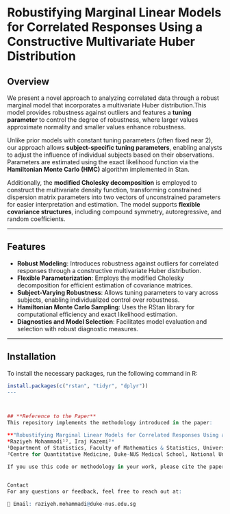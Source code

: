 # **Robustifying Marginal Linear Models for Correlated Responses Using a Constructive Multivariate Huber Distribution**

## **Overview**
We present a novel approach to analyzing correlated data through a robust marginal model that incorporates a multivariate Huber distribution.This model provides robustness against outliers and features a **tuning parameter** to control the degree of robustness, where larger values approximate normality and smaller values enhance robustness. 

Unlike prior models with constant tuning parameters (often fixed near 2), our approach allows **subject-specific tuning parameters**, enabling analysts to adjust the influence of individual subjects based on their observations. Parameters are estimated using the exact likelihood function via the **Hamiltonian Monte Carlo (HMC)** algorithm implemented in Stan. 

Additionally, the **modified Cholesky decomposition** is employed to construct the multivariate density function, transforming constrained dispersion matrix parameters into two vectors of unconstrained parameters for easier interpretation and estimation. The model supports **flexible covariance structures**, including compound symmetry, autoregressive, and random coefficients.

---

## **Features**
- **Robust Modeling**: Introduces robustness against outliers for correlated responses through a constructive multivariate Huber distribution.
- **Flexible Parameterization**: Employs the modified Cholesky decomposition for efficient estimation of covariance matrices.
- **Subject-Varying Robustness**: Allows tuning parameters to vary across subjects, enabling individualized control over robustness.
- **Hamiltonian Monte Carlo Sampling**: Uses the RStan library for computational efficiency and exact likelihood estimation.
- **Diagnostics and Model Selection**: Facilitates model evaluation and selection with robust diagnostic measures.

---

## **Installation**
To install the necessary packages, run the following command in R:

```R
install.packages(c("rstan", "tidyr", "dplyr"))
---



## **Reference to the Paper**
This repository implements the methodology introduced in the paper:

**"Robustifying Marginal Linear Models for Correlated Responses Using a Constructive Multivariate Huber Distribution"**  
*Raziyeh Mohammadi¹², Iraj Kazemi²*  
¹Department of Statistics, Faculty of Mathematics & Statistics, University of Isfahan, Iran  
²Centre for Quantitative Medicine, Duke-NUS Medical School, National University of Singapore  

If you use this code or methodology in your work, please cite the paper.
  

Contact
For any questions or feedback, feel free to reach out at:

📧 Email: raziyeh.mohammadi@duke-nus.edu.sg


